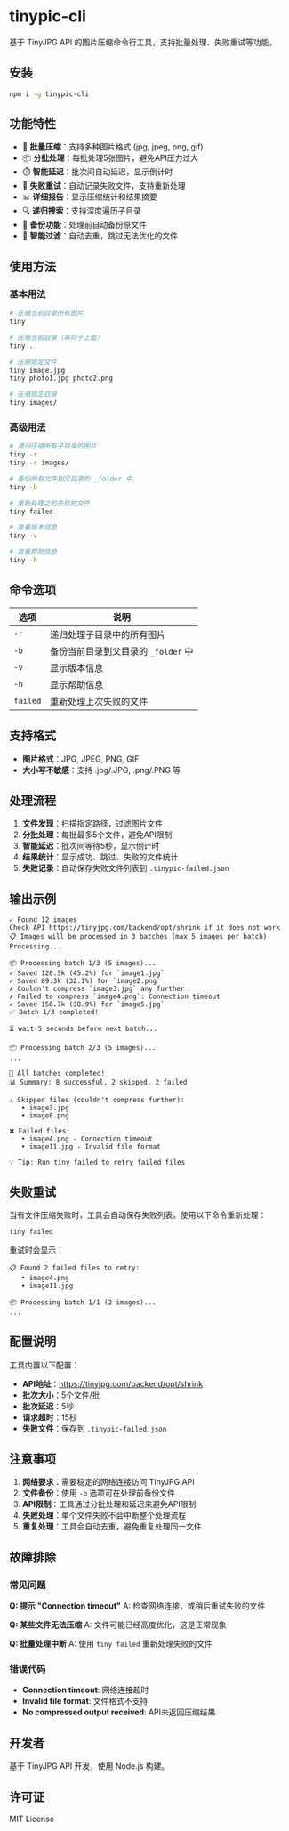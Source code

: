 # tinypic-cli

基于 TinyJPG API 的图片压缩命令行工具，支持批量处理、失败重试等功能。

## 安装

```bash
npm i -g tinypic-cli
```

## 功能特性

- 🚀 **批量压缩**：支持多种图片格式 (jpg, jpeg, png, gif)
- 📦 **分批处理**：每批处理5张图片，避免API压力过大
- ⏱️ **智能延迟**：批次间自动延迟，显示倒计时
- 🔄 **失败重试**：自动记录失败文件，支持重新处理
- 📊 **详细报告**：显示压缩统计和结果摘要
- 🔍 **递归搜索**：支持深度遍历子目录
- 💾 **备份功能**：处理前自动备份原文件
- 🎯 **智能过滤**：自动去重，跳过无法优化的文件

## 使用方法

### 基本用法

```bash
# 压缩当前目录所有图片
tiny

# 压缩当前目录（等同于上面）
tiny .

# 压缩指定文件
tiny image.jpg
tiny photo1.jpg photo2.png

# 压缩指定目录
tiny images/
```

### 高级用法

```bash
# 递归压缩所有子目录的图片
tiny -r
tiny -r images/

# 备份所有文件到父目录的 _folder 中
tiny -b

# 重新处理之前失败的文件
tiny failed

# 查看版本信息
tiny -v

# 查看帮助信息
tiny -h
```

## 命令选项

| 选项 | 说明 |
|------|------|
| `-r` | 递归处理子目录中的所有图片 |
| `-b` | 备份当前目录到父目录的 `_folder` 中 |
| `-v` | 显示版本信息 |
| `-h` | 显示帮助信息 |
| `failed` | 重新处理上次失败的文件 |

## 支持格式

- **图片格式**：JPG, JPEG, PNG, GIF
- **大小写不敏感**：支持 .jpg/.JPG, .png/.PNG 等

## 处理流程

1. **文件发现**：扫描指定路径，过滤图片文件
2. **分批处理**：每批最多5个文件，避免API限制
3. **智能延迟**：批次间等待5秒，显示倒计时
4. **结果统计**：显示成功、跳过、失败的文件统计
5. **失败记录**：自动保存失败文件列表到 `.tinypic-failed.json`

## 输出示例

```
✓ Found 12 images
Check API https://tinyjpg.com/backend/opt/shrink if it does not work
📋 Images will be processed in 3 batches (max 5 images per batch)
Processing...

📦 Processing batch 1/3 (5 images)...
✓ Saved 128.5k (45.2%) for `image1.jpg`
✓ Saved 89.3k (32.1%) for `image2.png`
✗ Couldn't compress `image3.jpg` any further
✗ Failed to compress `image4.png`: Connection timeout
✓ Saved 156.7k (38.9%) for `image5.jpg`
✅ Batch 1/3 completed!

⏳ wait 5 seconds before next batch...

📦 Processing batch 2/3 (5 images)...
...

🎉 All batches completed!
📊 Summary: 8 successful, 2 skipped, 2 failed

⚠️ Skipped files (couldn't compress further):
   • image3.jpg
   • image8.png

❌ Failed files:
   • image4.png - Connection timeout
   • image11.jpg - Invalid file format

💡 Tip: Run tiny failed to retry failed files
```

## 失败重试

当有文件压缩失败时，工具会自动保存失败列表。使用以下命令重新处理：

```bash
tiny failed
```

重试时会显示：

```
📋 Found 2 failed files to retry:
   • image4.png
   • image11.jpg

📦 Processing batch 1/1 (2 images)...
...
```

## 配置说明

工具内置以下配置：

- **API地址**：https://tinyjpg.com/backend/opt/shrink
- **批次大小**：5个文件/批
- **批次延迟**：5秒
- **请求超时**：15秒
- **失败文件**：保存到 `.tinypic-failed.json`

## 注意事项

1. **网络要求**：需要稳定的网络连接访问 TinyJPG API
2. **文件备份**：使用 `-b` 选项可在处理前备份文件
3. **API限制**：工具通过分批处理和延迟来避免API限制
4. **失败处理**：单个文件失败不会中断整个处理流程
5. **重复处理**：工具会自动去重，避免重复处理同一文件

## 故障排除

### 常见问题

**Q: 提示 "Connection timeout"**
A: 检查网络连接，或稍后重试失败的文件

**Q: 某些文件无法压缩**
A: 文件可能已经高度优化，这是正常现象

**Q: 批量处理中断**
A: 使用 `tiny failed` 重新处理失败的文件

### 错误代码

- **Connection timeout**: 网络连接超时
- **Invalid file format**: 文件格式不支持
- **No compressed output received**: API未返回压缩结果

## 开发者

基于 TinyJPG API 开发，使用 Node.js 构建。

## 许可证

MIT License